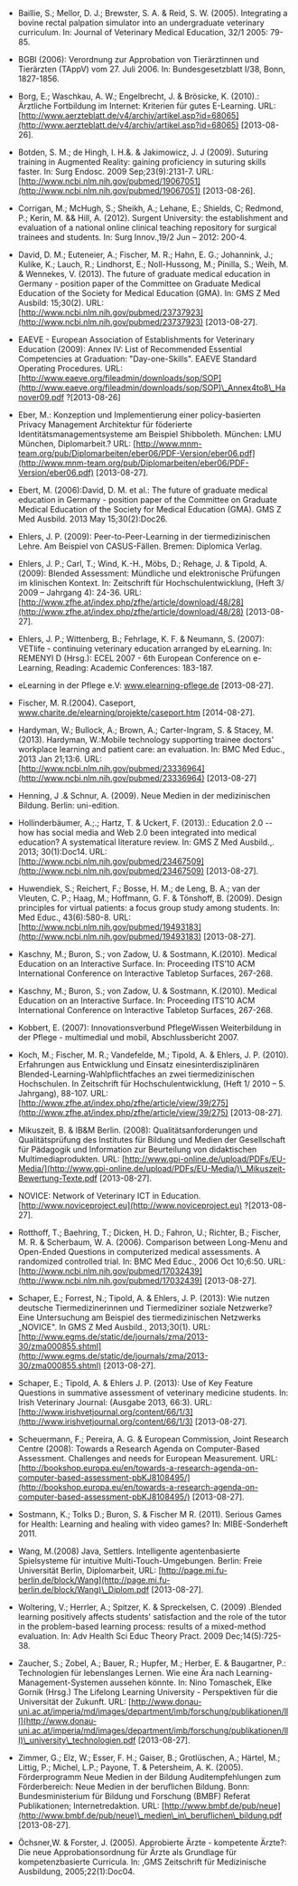<!-- filename: 99_Literatur.md -->
<!-- title: Literatur -->

- Baillie, S.; Mellor, D. J.; Brewster, S. A. & Reid, S. W. (2005). Integrating a bovine rectal palpation simulator into an undergraduate veterinary curriculum. In: Journal of Veterinary Medical Education, 32/1 2005: 79-85.

- BGBl (2006): Verordnung zur Approbation von Tierärztinnen und Tierärzten (TAppV) vom 27. Juli 2006. In: Bundesgesetzblatt I/38, Bonn, 1827-1856.

- Borg, E.; Waschkau, A. W.; Engelbrecht, J. & Brösicke, K. (2010).: Ärztliche Fortbildung im Internet: Kriterien für gutes E-Learning. URL: [http://www.aerzteblatt.de/v4/archiv/artikel.asp?id=68065](http://www.aerzteblatt.de/v4/archiv/artikel.asp?id=68065) \[2013-08-26].

- Botden, S. M.; de Hingh, I. H.&. & Jakimowicz, J. J (2009). Suturing training in Augmented Reality: gaining proficiency in suturing skills faster. In: Surg Endosc. 2009 Sep;23(9):2131-7. URL: [http://www.ncbi.nlm.nih.gov/pubmed/19067051](http://www.ncbi.nlm.nih.gov/pubmed/19067051) \[2013-08-26].

- Corrigan, M.; McHugh, S.; Sheikh, A.; Lehane, E.; Shields, C; Redmond, P.; Kerin, M. && Hill, A. (2012). Surgent University: the establishment and evaluation of a national online clinical teaching repository for surgical trainees and students. In: Surg Innov.,19/2 Jun – 2012: 200-4.

- David, D. M.; Euteneier, A.; Fischer, M. R.; Hahn, E. G.; Johannink, J.; Kulike, K.; Lauch, R.; Lindhorst, E.; Noll-Hussong, M.; Pinilla, S.; Weih, M. & Wennekes, V. (2013). The future of graduate medical education in Germany - position paper of the Committee on Graduate Medical Education of the Society for Medical Education (GMA). In: GMS Z Med Ausbild: 15;30(2). URL: [http://www.ncbi.nlm.nih.gov/pubmed/23737923](http://www.ncbi.nlm.nih.gov/pubmed/23737923) \[2013-08-27].

- EAEVE - European Association of Establishments for Veterinary Education (2009): Annex IV: List of Recommended Essential Competencies at Graduation: "Day-one-Skills". EAEVE Standard Operating Procedures. URL: [http://www.eaeve.org/fileadmin/downloads/sop/SOP](http://www.eaeve.org/fileadmin/downloads/sop/SOP)\_Annex4to8\_Hanover09.pdf ?\[2013-08-26]

- Eber, M.: Konzeption und Implementierung einer policy-basierten Privacy Management Architektur für föderierte Identitätsmanagementsysteme am Beispiel Shibboleth. München: LMU München, Diplomarbeit.? URL: [http://www.mnm-team.org/pub/Diplomarbeiten/eber06/PDF-Version/eber06.pdf](http://www.mnm-team.org/pub/Diplomarbeiten/eber06/PDF-Version/eber06.pdf) \[2013-08-27].

- Ebert, M. (2006):David, D. M. et al.: The future of graduate medical education in Germany - position paper of the Committee on Graduate Medical Education of the Society for Medical Education (GMA). GMS Z Med Ausbild. 2013 May 15;30(2):Doc26.

- Ehlers, J. P. (2009): Peer-to-Peer-Learning in der tiermedizinischen Lehre. Am Beispiel von CASUS-Fällen. Bremen: Diplomica Verlag.

- Ehlers, J. P.; Carl, T.; Wind, K.-H., Möbs, D.; Rehage, J. & Tipold, A. (2009): Blended Assessment: Mündliche und elektronische Prüfungen im klinischen Kontext. In: Zeitschrift für Hochschulentwicklung, (Heft 3/ 2009 – Jahrgang 4): 24-36. URL: [http://www.zfhe.at/index.php/zfhe/article/download/48/28](http://www.zfhe.at/index.php/zfhe/article/download/48/28) \[2013-08-27].

- Ehlers, J. P.; Wittenberg, B.; Fehrlage, K. F. & Neumann, S. (2007): VETlife - continuing veterinary education arranged by eLearning. In: REMENYI D (Hrsg.): ECEL 2007 - 6th European Conference on e-Learning, Reading: Academic Conferences: 183-187.

- eLearning in der Pflege e.V: www.elearning-pflege.de \[2013-08-27].

- Fischer, M. R.(2004). Caseport, www.charite.de/elearning/projekte/caseport.htm \[2014-08-27].

- Hardyman, W.; Bullock, A.; Brown, A.; Carter-Ingram, S. & Stacey, M. (2013). Hardyman, W.:Mobile technology supporting trainee doctors' workplace learning and patient care: an evaluation. In: BMC Med Educ., 2013 Jan 21;13:6. URL: [http://www.ncbi.nlm.nih.gov/pubmed/23336964](http://www.ncbi.nlm.nih.gov/pubmed/23336964) \[2013-08-27]

- Henning, J .& Schnur, A. (2009). Neue Medien in der medizinischen Bildung. Berlin: uni-edition.

- Hollinderbäumer, A.;.; Hartz, T. & Uckert, F. (2013).: Education 2.0 -- how has social media and Web 2.0 been integrated into medical education? A systematical literature review. In: GMS Z Med Ausbild.,. 2013; 30(1):Doc14. URL: [http://www.ncbi.nlm.nih.gov/pubmed/23467509](http://www.ncbi.nlm.nih.gov/pubmed/23467509) \[2013-08-27].

- Huwendiek, S.; Reichert, F.; Bosse, H. M.; de Leng, B. A.; van der Vleuten, C. P.; Haag, M.; Hoffmann, G. F. & Tönshoff, B. (2009). Design principles for virtual patients: a focus group study among students. In: Med Educ., 43(6):580-8. URL: [http://www.ncbi.nlm.nih.gov/pubmed/19493183](http://www.ncbi.nlm.nih.gov/pubmed/19493183) \[2013-08-27].

- Kaschny, M.; Buron, S.; von Zadow, U. & Sostmann, K.(2010). Medical Education on an Interactive Surface. In: Proceeding ITS’10 ACM International Conference on Interactive Tabletop Surfaces, 267-268.

- Kaschny, M.; Buron, S.; von Zadow, U. & Sostmann, K.(2010). Medical Education on an Interactive Surface. In: Proceeding ITS’10 ACM International Conference on Interactive Tabletop Surfaces, 267-268.

- Kobbert, E. (2007): Innovationsverbund PflegeWissen Weiterbildung in der Pflege - multimedial und mobil, Abschlussbericht 2007.

- Koch, M.; Fischer, M. R.; Vandefelde, M.; Tipold, A. & Ehlers, J. P. (2010). Erfahrungen aus Entwicklung und Einsatz einesinterdisziplinären Blended-Learning-Wahlpflichtfaches an zwei tiermedizinischen Hochschulen. In Zeitschrift für Hochschulentwicklung, (Heft 1/ 2010 – 5. Jahrgang), 88-107. URL: [http://www.zfhe.at/index.php/zfhe/article/view/39/275](http://www.zfhe.at/index.php/zfhe/article/view/39/275) \[2013-08-27].

- Mikuszeit, B. & IB&M Berlin. (2008): Qualitätsanforderungen und Qualitätsprüfung des Institutes für Bildung und Medien der Gesellschaft für Pädagogik und Information zur Beurteilung von didaktischen Multimediaprodukten. URL: [http://www.gpi-online.de/upload/PDFs/EU-Media/](http://www.gpi-online.de/upload/PDFs/EU-Media/)\_Mikuszeit-Bewertung-Texte.pdf \[2013-08-27].

- NOVICE: Network of Veterinary ICT in Education. [http://www.noviceproject.eu](http://www.noviceproject.eu) ?\[2013-08-27].

- Rotthoff, T.; Baehring, T.; Dicken, H. D.; Fahron, U.; Richter, B.; Fischer, M. R. & Scherbaum, W. A. (2006). Comparison between Long-Menu and Open-Ended Questions in computerized medical assessments. A randomized controlled trial. In: BMC Med Educ., 2006 Oct 10;6:50. URL: [http://www.ncbi.nlm.nih.gov/pubmed/17032439](http://www.ncbi.nlm.nih.gov/pubmed/17032439) \[2013-08-27].

- Schaper, E.; Forrest, N.; Tipold, A. & Ehlers, J. P. (2013): Wie nutzen deutsche Tiermedizinerinnen und Tiermediziner soziale Netzwerke? Eine Untersuchung am Beispiel des tiermedizinischen Netzwerks „NOVICE". In GMS Z Med Ausbild., 2013;30(1). URL: [http://www.egms.de/static/de/journals/zma/2013-30/zma000855.shtml](http://www.egms.de/static/de/journals/zma/2013-30/zma000855.shtml) \[2013-08-27].

- Schaper, E.; Tipold, A. & Ehlers J. P. (2013): Use of Key Feature Questions in summative assessment of veterinary medicine students. In: Irish Veterinary Journal: (Ausgabe 2013, 66:3). URL: [http://www.irishvetjournal.org/content/66/1/3](http://www.irishvetjournal.org/content/66/1/3) \[2013-08-27].

- Scheuermann, F.; Pereira, A. G. & European Commission, Joint Research Centre (2008): Towards a Research Agenda on Computer-Based Assessment. Challenges and needs for European Measurement. URL: [http://bookshop.europa.eu/en/towards-a-research-agenda-on-computer-based-assessment-pbKJ8108495/](http://bookshop.europa.eu/en/towards-a-research-agenda-on-computer-based-assessment-pbKJ8108495/) \[2013-08-27].

- Sostmann, K.; Tolks D.; Buron, S. & Fischer M R. (2011). Serious Games for Health: Learning and healing with video games? In: MIBE-Sonderheft 2011.

- Wang, M.(2008) Java, Settlers. Intelligente agentenbasierte Spielsysteme für intuitive Multi-Touch-Umgebungen. Berlin: Freie Universität Berlin, Diplomarbeit, URL: [http://page.mi.fu-berlin.de/block/Wang](http://page.mi.fu-berlin.de/block/Wang)\_Diplom.pdf \[2013-08-27].

- Woltering, V.; Herrler, A.; Spitzer, K. & Spreckelsen, C. (2009) .Blended learning positively affects students' satisfaction and the role of the tutor in the problem-based learning process: results of a mixed-method evaluation. In: Adv Health Sci Educ Theory Pract. 2009 Dec;14(5):725-38.

- Zaucher, S.; Zobel, A.; Bauer, R.; Hupfer, M.; Herber, E. & Baugartner, P.: Technologien für lebenslanges Lernen. Wie eine Ära nach Learning-Management-Systemen aussehen könnte. In: Nino Tomaschek, Elke Gornik (Hrsg.) The Lifelong Learning University - Perspektiven für die Universität der Zukunft. URL: [http://www.donau-uni.ac.at/imperia/md/images/department/imb/forschung/publikationen/lll](http://www.donau-uni.ac.at/imperia/md/images/department/imb/forschung/publikationen/lll)\_university\_technologien.pdf \[2013-08-27].

- Zimmer, G.; Elz, W.; Esser, F. H.; Gaiser, B.; Grotlüschen, A.; Härtel, M.; Littig, P.; Michel, L.P.; Payone, T. & Petersheim, A. K. (2005). Förderprogramm Neue Medien in der Bildung Auditempfehlungen zum Förderbereich: Neue Medien in der beruflichen Bildung. Bonn: Bundesministerium für Bildung und Forschung (BMBF) Referat Publikationen; Internetredaktion. URL: [http://www.bmbf.de/pub/neue](http://www.bmbf.de/pub/neue)\_medien\_in\_beruflichen\_bildung.pdf \[2013-08-27].

- Öchsner,W. & Forster, J. (2005). Approbierte Ärzte - kompetente Ärzte?: Die neue Approbationsordnung für Ärzte als Grundlage für kompetenzbasierte Curricula. In: ,GMS Zeitschrift für Medizinische Ausbildung, 2005;22(1):Doc04.
